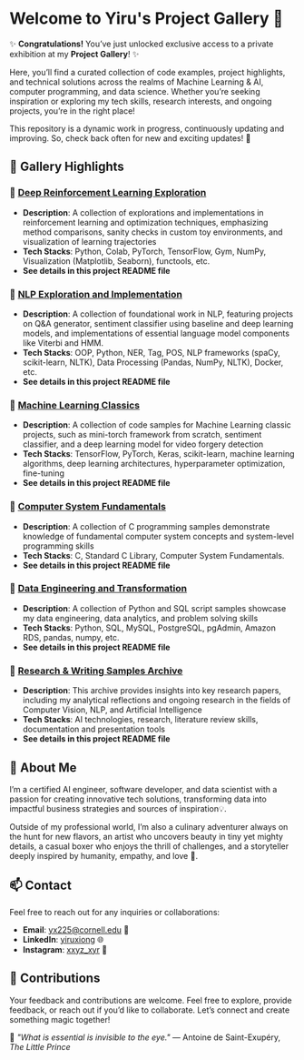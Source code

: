 #  Welcome to Yiru's **Project Gallery** 🎨

✨ **Congratulations!** You’ve just unlocked exclusive access to a private exhibition at my **Project Gallery**! ✨

Here, you’ll find a curated collection of code examples, project highlights, and technical solutions across the realms of Machine Learning & AI, computer programming, and data science. Whether you’re seeking inspiration or exploring my tech skills, research interests, and ongoing projects, you’re in the right place!

This repository is a dynamic work in progress, continuously updating and improving. So, check back often for new and exciting updates! 🚀

## 🦄 Gallery Highlights 

### 🎀 [Deep Reinforcement Learning Exploration](https://github.com/yiru-xiong/ProjectGallery/tree/main/Deep%20Reinforcement%20Learning)
- **Description**: A collection of explorations and implementations in reinforcement learning and optimization techniques, emphasizing method comparisons, sanity checks in custom toy environments, and visualization of learning trajectories
- **Tech Stacks**: Python, Colab, PyTorch, TensorFlow, Gym, NumPy, Visualization (Matplotlib, Seaborn), functools, etc.
- **See details in this project README file**

### 🎀 [NLP Exploration and Implementation](https://github.com/yiru-xiong/ProjectGallery/tree/main/Natural%20Language%20Processing%20)
- **Description**: A collection of foundational work in NLP, featuring projects on Q&A generator, sentiment classifier using baseline and deep learning models, and implementations of essential language model components like Viterbi and HMM.
- **Tech Stacks**: OOP, Python, NER, Tag, POS, NLP frameworks (spaCy, scikit-learn, NLTK), Data Processing (Pandas, NumPy, NLTK), Docker, etc.
- **See details in this project README file**

### 🎀 [Machine Learning Classics](https://github.com/yiru-xiong/ProjectGallery/tree/main/Machine%20Learning%20Classics) 
- **Description**: A collection of code samples for Machine Learning classic projects, such as mini-torch framework from scratch, sentiment classifier, and a deep learning model for video forgery detection
- **Tech Stacks**: TensorFlow, PyTorch, Keras, scikit-learn, machine learning algorithms, deep learning architectures, hyperparameter optimization, fine-tuning
-  **See details in this project README file**
  
### 🎀 [Computer System Fundamentals](https://github.com/yiru-xiong/ProjectGallery/tree/main/Computer%20System%20Fundamentals)
- **Description**: A collection of C programming samples demonstrate knowledge of fundamental computer system concepts and system-level programming skills
- **Tech Stacks**: C, Standard C Library, Computer System Fundamentals.
- **See details in this project README file**

### 🎀 [Data Engineering and Transformation](https://github.com/yiru-xiong/ProjectGallery/tree/main/Data%20Engineering%20and%20Transformation)
- **Description**: A collection of Python and SQL script samples showcase my data engineering, data analytics, and problem solving skills
- **Tech Stacks**: Python, SQL, MySQL, PostgreSQL, pgAdmin, Amazon RDS, pandas, numpy, etc.
- **See details in this project README file**
  
### 🎀 [Research & Writing Samples Archive](https://github.com/yiru-xiong/ProjectGallery/tree/main/Research%20%26%20Writing%20Samples%20Archive)
- **Description**: This archive provides insights into key research papers, including my analytical reflections and ongoing research in the fields of Computer Vision, NLP, and Artificial Intelligence
- **Tech Stacks**: AI technologies, research, literature review skills, documentation and presentation tools
- **See details in this project README file**

## 🧸 About Me 
I’m a certified AI engineer, software developer, and data scientist with a passion for creating innovative tech solutions, transforming data into impactful business strategies and sources of inspiration💡.

Outside of my professional world, I’m also a culinary adventurer always on the hunt for new flavors, an artist who uncovers beauty in tiny yet mighty details, a casual boxer who enjoys the thrill of challenges, and a storyteller deeply inspired by humanity, empathy, and love 💜.

## 📫 Contact

Feel free to reach out for any inquiries or collaborations:
- **Email**: [yx225@cornell.edu](mailto:yx225@cornell.edu) 📧
- **LinkedIn**: [yiruxiong](https://www.linkedin.com/in/yiruxiong/) 🌐
- **Instagram**: [xxyz_xyr](https://www.instagram.com/xxyz_xyr) 📸

## 🤝 Contributions

Your feedback and contributions are welcome. Feel free to explore, provide feedback, or reach out if you’d like to collaborate. Let’s connect and create something magic together!

🌟 _"What is essential is invisible to the eye."_ — Antoine de Saint-Exupéry, *The Little Prince* 
